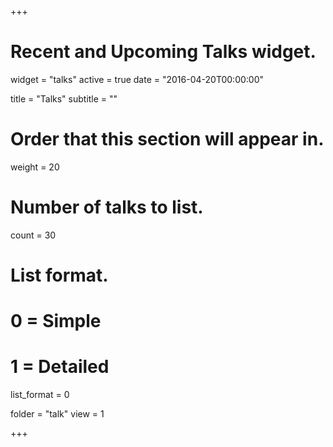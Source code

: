 +++
# Recent and Upcoming Talks widget.
widget = "talks"
active = true
date = "2016-04-20T00:00:00"

title = "Talks"
subtitle = ""

# Order that this section will appear in.
weight = 20

# Number of talks to list.
count = 30

# List format.
#   0 = Simple
#   1 = Detailed
list_format = 0

folder = "talk"
view = 1

+++


